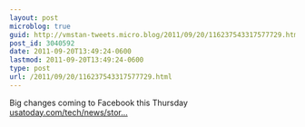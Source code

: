 ```yaml
---
layout: post
microblog: true
guid: http://vmstan-tweets.micro.blog/2011/09/20/116237543317577729.html
post_id: 3040592
date: 2011-09-20T13:49:24-0600
lastmod: 2011-09-20T13:49:24-0600
type: post
url: /2011/09/20/116237543317577729.html
---
```

Big changes coming to Facebook this Thursday <a href="http://www.usatoday.com/tech/news/story/2011-09-19/facebook-music-video-mobile/50471148/1?source=twitter">usatoday.com/tech/news/stor…</a>
